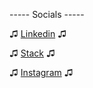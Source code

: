 ----- Socials -----

♫ [Linkedin](https://www.linkedin.com/in/andy-leclerc-36aba6287) ♫

♫ [Stack](https://stackoverflow.com/users/22587106/andy-leclerc) ♫

♫ [Instagram](https://www.instagram.com/yummors/) ♫


